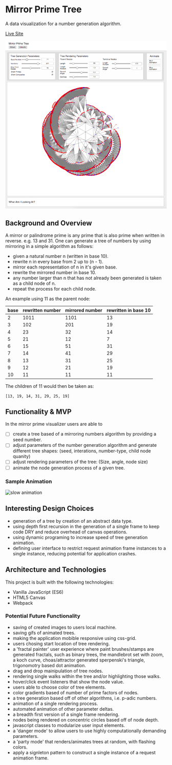 # Mirror Prime Tree
A data visualization for a number generation algorithm.

[Live Site](https://johnschoeman.github.io/mirror-prime-tree/)


![home page](https://github.com/johnschoeman/mirror-prime-tree/blob/master/docs/home_page.png)

## Background and Overview

A mirror or palindrome prime is any prime that is also prime when written in reverse. e.g. 13 and 31.  One can generate a tree of numbers by using mirroring in a simple algorithm as follows: 

- given a natural number n (written in base 10).
- rewrite n in every base from 2 up to (n - 1).
- mirror each representation of n in it's given base.
- rewrite the mirrored number in base 10.
- any number larger than n that has not already been generated is taken as a child node of n.
- repeat the process for each child node.

An example using 11 as the parent node:

| base | rewritten number | mirrored number | rewritten in base 10 |
|------|------------------|-----------------|----------------------|
| 2 | 1011 | 1101 | 13 |
| 3 | 102 | 201 | 19 |
| 4 | 23 | 32 | 14 |
| 5 | 21 | 12 | 7 |
| 6 | 15 | 51 | 31 |
| 7 | 14 | 41 | 29 |
| 8 | 13 | 31 | 25 |
| 9 | 12 | 21 | 19 |
| 10 | 11 | 11 | 11 |

The children of 11 would then be taken as:
```
[13, 19, 14, 31, 29, 25, 19]
```
## Functionality & MVP

In the mirror prime visualizer users are able to

- [ ] create a tree based of a mirroring numbers algorithm by providing a seed number.
- [ ] adjust parameters of the number generation algorithm and generate different tree shapes: (seed, interations, number-type, child node quanity)
- [ ] adjust rendering parameters of the tree: (Size, angle, node size)
- [ ] animate the node generation process of a given tree.

### Sample Animation

![slow animation](https://github.com/johnschoeman/mirror-prime-tree/blob/master/docs/animated-gif-slow.gif)

## Interesting Design Choices

- generation of a tree by creation of an abstract data type.
- using depth first recursion in the generation of a single frame to keep code DRY and reduce overhead of canvas operations.
- using dynamic programing to increase speed of tree generation animation.
- defining user interface to restrict request animation frame instances to a single instance, reducing potential for application crashes.

## Architecture and Technologies

This project is built with the following technologies:

- Vanilla JavaScript (ES6)
- HTML5 Canvas
- Webpack

### Potential Future Functionality

- saving of created images to users local machine.
- saving gifs of animated trees.
- making the application mobible responsive using css-grid.
- users chosing start location of tree rendering.
- a 'fractal painter' user experience where paint brushes/stamps are generated fractals, such as binary trees, the mandlebrot set with zoom, a koch curve, choas/attractor generated sperpenski's triangle, trigonomotry based dot animation.
- drag and drop mainipulation of tree nodes.
- rendering single walks within the tree and/or highlighting those walks.
- hover/click event listeners that show the node value.
- users able to choose color of tree elements.
- color gradients based of number of prime factors of nodes.
- a tree generation based off of other algorithms, i.e. p-adic numbers.
- animation of a single rendering process.
- automated animation of other parameter deltas.
- a breadth first version of a single frame rendering.
- nodes being rendered on concentric circles based off of node depth.
- javascript classes to modularize user input elements.
- a 'danger mode' to allow users to use highly computationally demanding parameters.
- a 'party mode' that renders/animates trees at random, with flashing colors.
- apply a signleton pattern to construct a single instance of a request animation frame.